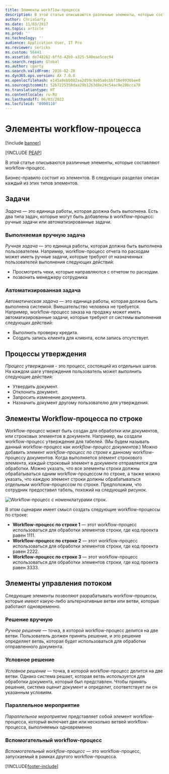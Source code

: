 ```yaml
---
title: Элементы workflow-процесса
description: В этой статье описываются различные элементы, которые составляют workflow-процесс.
author: ChrisGarty
ms.date: 11/03/2017
ms.topic: article
ms.prod: ''
ms.technology: ''
audience: Application User, IT Pro
ms.reviewer: sericks
ms.custom: 56441
ms.assetid: de740262-6ffd-42b9-a325-540eae5cec94
ms.search.region: Global
ms.author: cgarty
ms.search.validFrom: 2016-02-28
ms.dyn365.ops.version: AX 7.0.0
ms.openlocfilehash: e145a8ebb082aa2d59c9a05a0cbbf38e9936bae0
ms.sourcegitcommit: 52b7225350daa29b1263d8e29c54ac9e20bcca70
ms.translationtype: HT
ms.contentlocale: ru-RU
ms.lasthandoff: 06/03/2022
ms.locfileid: "8900110"
---
```

# <a name="workflow-elements"></a>Элементы workflow-процесса

[!include [banner](../includes/banner.md)]


[!INCLUDE [PEAP](../../../includes/peap-1.md)]

В этой статье описываются различные элементы, которые составляют workflow-процесс.

Бизнес-правило состоит из элементов. В следующих разделах описан каждый из этих типов элементов.

## <a name="tasks"></a>Задачи

*Задача* — это единица работы, которая должна быть выполнена. Есть два типа задач, которые могут быть добавлены в workflow-процесс: ручные задачи или автоматизированные задачи.

### <a name="manual-task"></a>Выполняемая вручную задача

*Ручная задача* — это единица работы, которая должна быть выполнена пользователем. Например, workflow-процесс отчета по расходам может иметь ручные задачи, которые требуют от назначенных пользователей выполнения следующих действий:

- Просмотреть чеки, которые направляются с отчетом по расходам.
- позвонить менеджеру сотрудника

### <a name="automated-task"></a>Автоматизированная задача

*Автоматическая задача* — это единица работы, которая должна быть выполнена системой. Вмешательство человека не требуется. Например, workflow-процесс заказа на продажу может иметь автоматизированные задачи, которые требуют от системы выполнения следующих действий:

- Выполнить проверку кредита.
- Создать запись клиента для клиента, если запись отсутствует.

## <a name="approval-processes"></a>Процессы утверждения

*Процесс утверждения* - это процесс, состоящий из отдельных шагов. На каждом шаге утверждения пользователь может выполнить следующие действия:

- Утвердить документ.
- Отклонить документ.
- Запросить изменение документа.
- Назначить документ другому пользователю для утверждения.

## <a name="line-item-workflow-elements"></a>Элементы Workflow-процесса по строке

Workflow-процесс может быть создан для обработки или документов, или строковых элементов в документе. Например, вы создали workflow-процесс утверждения для табелей. (Мы будем называть данный workflow-процесс как *workflow-процесс документов*.) Можно добавить элемент *workflow-процесс по строке* к данному workflow-процессу документов. Когда выполняется элемент строкового элемента, каждый строковый элемент в документе отправляется для обработки. Можно указать, что все элементы строки должны обрабатываться одним workflow-процессом по строке, а также можно указать, что каждую элемент строки должны обрабатываться отдельным workflow-процессом по строке. Предположим, что сотрудник предоставил табель, похожий на следующий рисунок.

![Workflow-процесс с номенклатурами строк.](./media/workflow_lineitemworkflow.gif)

В этом сценарии имеет смысл создать следующие workflow-процессы по строке:

- **Workflow-процесс по строке 1** — этот workflow-процесс использоваться для обработки элементов строки, где код проекта равен 1111.
- **Workflow-процесс по строке 2** — этот workflow-процесс использоваться для обработки элементов строки, где код проекта равен 2222.
- **Workflow-процесс по строке 3** — этот workflow-процесс использоваться для обработки элементов строки, где код проекта равен 3333.

## <a name="flow-control-elements"></a>Элементы управления потоком

Следующие элементы позволяют разрабатывать workflow-процессы, которые имеют какую-либо альтернативные ветви или ветви, которые работают одновременно.

### <a name="manual-decision"></a>Решение вручную

*Ручное решение* — точка, в которой workflow-процесс делится на две ветви. Пользователь должен принять решение, и это решение определяет ветвь, которая будет использоваться для обработки отправленного документа.

### <a name="conditional-decision"></a>Условное решение

*Условное решение* — точка, в которой workflow-процесс делится на две ветви. Однако система решает, которая ветвь используется для обработки документа, который был представлен. Чтобы принять решение, система оценит документ и определит, соответствует ли он указанным условиям.

### <a name="parallel-activity"></a>Параллельное мероприятие

*Параллельное мероприятие* представляет собой элемент workflow-процесса, который включает две или несколько ветвей workflow-процесса, выполняемых одновременно

### <a name="subworkflow"></a>Вспомогательный workflow-процесс

*Вспомогательный workflow-процесс* — это workflow-процесс, запускаемый в рамках другого workflow-процесса.


[!INCLUDE[footer-include](../../../includes/footer-banner.md)]